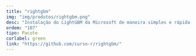 ```yaml
---
title: "rightgbm"
img: "img/produtos/rightgbm.png"
desc: "Instalação do LightGBM da Microsoft de maneira simples e rápida."
ordem: "107"
tipo: Pacote
corlabel: green
link: "https://github.com/curso-r/rightgbm/"
---
```


<!--
# # planejamento
# 
# - auth0
# - treesnip
# - shinyhttr
# - livro
# - zen do R
# - decryptr
# - rightgbm
# - kuber
# - bltm
# - wavesurfer
# - pesqEle
# 
# # o que precisamos fazer?
# 
# - copiar a estrutura de cursos
# 
# - imagem
# - descrição
# - nome
-->